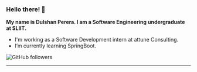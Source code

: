 ### Hello there! 👋

<b>My name is Dulshan Perera. I am a Software Engineering undergraduate at SLIIT.</b>

- I'm working as a Software Development intern at attune Consulting.
- I’m currently learning SpringBoot.
<img alt="GitHub followers" src="https://img.shields.io/github/followers/dulshan-perera?style=social">

<hr/>


<!--
**dulshan-perera/dulshan-perera** is a ✨ _special_ ✨ repository because its `README.md` (this file) appears on your GitHub profile.

Here are some ideas to get you started:

- 🔭 I’m currently working on ...
- 🌱 I’m currently learning ...
- 👯 I’m looking to collaborate on ...
- 🤔 I’m looking for help with ...
- 💬 Ask me about ...
- 📫 How to reach me: ...
- 😄 Pronouns: ...
- ⚡ Fun fact: ...
-->
